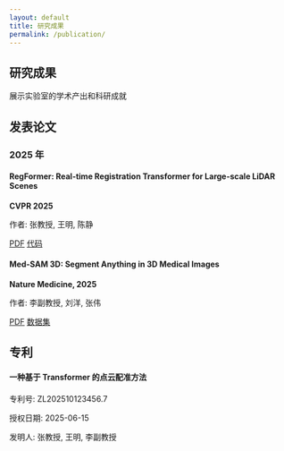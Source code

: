 ```yaml
---
layout: default
title: 研究成果
permalink: /publication/
---
```


<!-- 页面头部横幅区域 -->
<section class="page-header">
    <div class="container">
        <h1>研究成果</h1>
        <p>展示实验室的学术产出和科研成就</p>
    </div>
</section>

<!-- 论文发表内容区域 -->
<section class="content-section">
    <div class="container">
        <h2>发表论文</h2>        
        <!-- 按年份分组的论文列表 -->
        <div class="publication-year">
            <h3>2025 年</h3>            
            <div class="publication-list">
                <!-- 第一篇论文 -->
                <div class="publication-item">
                    <h4>RegFormer: Real-time Registration Transformer for Large-scale LiDAR Scenes</h4>
                    <p><strong>CVPR 2025</strong></p>
                    <p>作者: 张教授, 王明, 陈静</p>
                    <div class="publication-links">
                        <!-- TODO: 替换为真实PDF链接 -->
                        <a href="/papers/regformer.pdf" class="cta-button small">PDF</a>
                        <!-- TODO: 替换为真实代码仓库链接 -->
                        <a href="https://github.com/xxx/regformer" class="cta-button small secondary">代码</a>
                    </div>
                </div>                
                <!-- 第二篇论文 -->
                <div class="publication-item">
                    <h4>Med-SAM 3D: Segment Anything in 3D Medical Images</h4>
                    <p><strong>Nature Medicine, 2025</strong></p>
                    <p>作者: 李副教授, 刘洋, 张伟</p>
                    <div class="publication-links">
                        <!-- TODO: 替换为真实PDF链接 -->
                        <a href="/papers/med-sam-3d.pdf" class="cta-button small">PDF</a>
                        <!-- TODO: 替换为真实数据集链接 -->
                        <a href="https://example.com/dataset" class="cta-button small secondary">数据集</a>
                    </div>
                </div>
            </div>
        </div>        
        <!-- 可以在此添加更多年份 -->
        <!-- 
        <div class="publication-year">
            <h3>2024 年</h3>
            <div class="publication-list">
                更多论文...
            </div>
        </div>
        -->
    </div>
</section>

<!-- 专利内容区域 -->
<section class="content-section patent-section">
    <div class="container">
        <h2>专利</h2>        
        <div class="patent-list">
            <!-- 专利项目 -->
            <div class="patent-item">
                <h4>一种基于 Transformer 的点云配准方法</h4>
                <p>专利号: ZL202510123456.7</p>
                <p>授权日期: 2025-06-15</p>
                <p>发明人: 张教授, 王明, 李副教授</p>
            </div>
            <!-- 可以在此添加更多专利 -->
        </div>
    </div>
</section>
